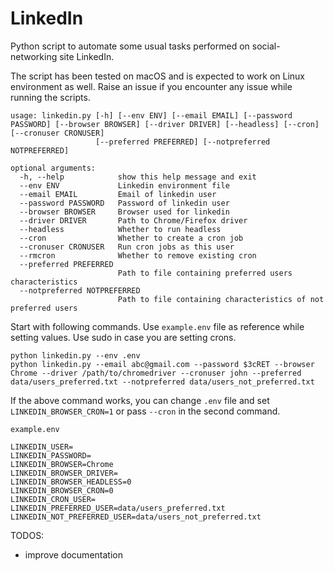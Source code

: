 # LinkedIn

Python script to automate some usual tasks performed on social-networking site LinkedIn.

The script has been tested on macOS and is expected to work on Linux environment as well. Raise an issue if you
encounter any issue while running the scripts.

    usage: linkedin.py [-h] [--env ENV] [--email EMAIL] [--password PASSWORD] [--browser BROWSER] [--driver DRIVER] [--headless] [--cron] [--cronuser CRONUSER]
                       [--preferred PREFERRED] [--notpreferred NOTPREFERRED]
    
    optional arguments:
      -h, --help            show this help message and exit
      --env ENV             Linkedin environment file
      --email EMAIL         Email of linkedin user
      --password PASSWORD   Password of linkedin user
      --browser BROWSER     Browser used for linkedin
      --driver DRIVER       Path to Chrome/Firefox driver
      --headless            Whether to run headless
      --cron                Whether to create a cron job
      --cronuser CRONUSER   Run cron jobs as this user
      --rmcron              Whether to remove existing cron
      --preferred PREFERRED
                            Path to file containing preferred users characteristics
      --notpreferred NOTPREFERRED
                            Path to file containing characteristics of not preferred users

Start with following commands. Use `example.env` file as reference while setting values. Use sudo in case you are
setting crons.

    python linkedin.py --env .env
    python linkedin.py --email abc@gmail.com --password $3cRET --browser Chrome --driver /path/to/chromedriver --cronuser john --preferred data/users_preferred.txt --notpreferred data/users_not_preferred.txt

If the above command works, you can change `.env` file and set `LINKEDIN_BROWSER_CRON=1` or pass `--cron` in the second
command.

`example.env`

    LINKEDIN_USER=
    LINKEDIN_PASSWORD=
    LINKEDIN_BROWSER=Chrome
    LINKEDIN_BROWSER_DRIVER=
    LINKEDIN_BROWSER_HEADLESS=0
    LINKEDIN_BROWSER_CRON=0
    LINKEDIN_CRON_USER=
    LINKEDIN_PREFERRED_USER=data/users_preferred.txt
    LINKEDIN_NOT_PREFERRED_USER=data/users_not_preferred.txt

TODOS:

- improve documentation